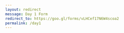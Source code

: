 ```yaml
---
layout: redirect
message: Day 1 Form
redirect_to: https://goo.gl/forms/vLHCef17N6W4scoa2
permalink: /day1
---
```

